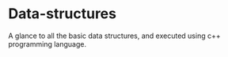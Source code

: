 # Data-structures
A glance to all the basic data structures, and executed using c++ programming language.
